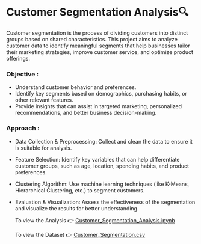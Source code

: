 # Customer Segmentation Analysis🔍
Customer segmentation is the process of dividing customers into distinct groups based on shared characteristics. This project aims to analyze customer data to identify meaningful segments that help businesses tailor their marketing strategies, improve customer service, and optimize product offerings.

### Objective :

- Understand customer behavior and preferences.
- Identify key segments based on demographics, purchasing habits, or other relevant features.
- Provide insights that can assist in targeted marketing, personalized recommendations, and better business decision-making.
### Approach :

- Data Collection & Preprocessing: Collect and clean the data to ensure it is suitable for analysis.
- Feature Selection: Identify key variables that can help differentiate customer groups, such as age, location, spending habits, and product preferences.
- Clustering Algorithm: Use machine learning techniques (like K-Means, Hierarchical Clustering, etc.) to segment customers.
- Evaluation & Visualization: Assess the effectiveness of the segmentation and visualize the results for better understanding.
  

  To view the Analysis  👉 [Customer_Segmentation_Analysis.ipynb](https://github.com/Archi20876/machine-learning-repos/blob/main/Data%20Analysis/Customer%20Segmentation%20Analysis/Customer%20Segmentation.ipynb)
  
  To view the Dataset    👉 [Customer_Segmentation.csv](https://github.com/Archi20876/machine-learning-repos/blob/main/Data%20Analysis/Customer%20Segmentation%20Analysis/Shopping%20Mall%20Customer%20Segmentation%20Data%20.csv)
